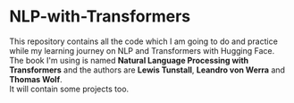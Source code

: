 # NLP-with-Transformers

This repository contains all the code which I am going to do and practice while my learning journey on NLP and Transformers with Hugging Face. <br />
The book I'm using is named <strong>Natural Language Processing with Transformers</strong> and the authors are <strong>Lewis Tunstall</strong>, <strong>Leandro von Werra</strong> and <strong>Thomas Wolf</strong>. </br>
It will contain some projects too. <br />

